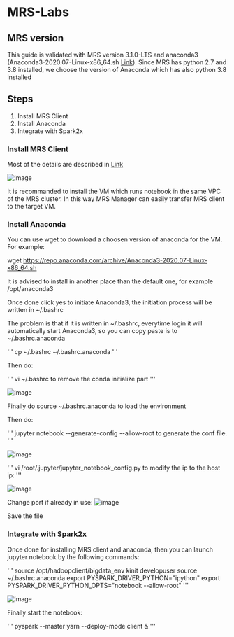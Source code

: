 # MRS-Labs
## MRS version
This guide is validated with MRS version 3.1.0-LTS and anaconda3 (Anaconda3-2020.07-Linux-x86_64.sh [Link](https://docs.anaconda.com/anaconda/install/hashes/lin-3-64/)). Since MRS has python 2.7 and 3.8 installed, we choose the version of Anaconda which has also python 3.8 installed 
## Steps
1. Install MRS Client
3. Install Anaconda
4. Integrate with Spark2x

### Install MRS Client

Most of the details are described in [Link](https://docs.prod-cloud-ocb.orange-business.com/usermanual/mrs/admin_guide_000171.html)

![image](https://user-images.githubusercontent.com/11695917/147064871-4c1bfe47-4ee0-41a0-91fc-83617e27fca5.png)

It is recommanded to install the VM which runs notebook in the same VPC of the MRS cluster. In this way MRS Manager can easily transfer MRS client to the target VM.

### Install Anaconda

You can use wget to download a choosen version of anaconda for the VM. For example:

wget https://repo.anaconda.com/archive/Anaconda3-2020.07-Linux-x86_64.sh

It is advised to install in another place than the default one, for example /opt/anaconda3

Once done click yes to initiate Anaconda3, the initiation process will be written in  ~/.bashrc

The problem is that if it is written in ~/.bashrc, everytime login it will automatically start Anaconda3, so you can copy paste is to ~/.bashrc.anaconda

'''
cp ~/.bashrc ~/.bashrc.anaconda
'''

Then do:

'''
vi ~/.bashrc to remove the conda initialize part
'''

![image](https://user-images.githubusercontent.com/11695917/147119509-584e235d-e79a-4b4c-8947-7eaab7a5e1d8.png)

Finally do source ~/.bashrc.anaconda to load the environment

Then do: 

'''
jupyter notebook --generate-config --allow-root to generate the conf file.
'''

![image](https://user-images.githubusercontent.com/11695917/147119667-e67269e3-1c65-46b6-81f2-d82ac28df63d.png)

'''
vi /root/.jupyter/jupyter_notebook_config.py to modify the ip to the host ip:
'''

![image](https://user-images.githubusercontent.com/11695917/147119752-661b368c-0729-49c5-a920-2972e2852db8.png)

Change port if already in use:
![image](https://user-images.githubusercontent.com/11695917/147119800-ecc2e156-476c-4e9d-9691-c9bec5ea2ff7.png)

Save the file

### Integrate with Spark2x

Once done for installing MRS client and anaconda, then you can launch jupyter notebook by the following commands:

'''
source /opt/hadoopclient/bigdata_env
kinit developuser
source ~/.bashrc.anaconda
export PYSPARK_DRIVER_PYTHON="ipython"
export PYSPARK_DRIVER_PYTHON_OPTS="notebook --allow-root"
'''

![image](https://user-images.githubusercontent.com/11695917/147119981-1118dd7e-0aac-44ec-b2e7-ede3211ad1a4.png)

Finally start the notebook:

'''
pyspark --master yarn --deploy-mode client &
'''

